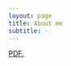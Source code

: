 ```yaml
---
layout: page
title: About me
subtitle: -
---
```


<a href="/docs/Alexander-Giles-Resume (1).pdf" target="_blank">PDF.</a>



